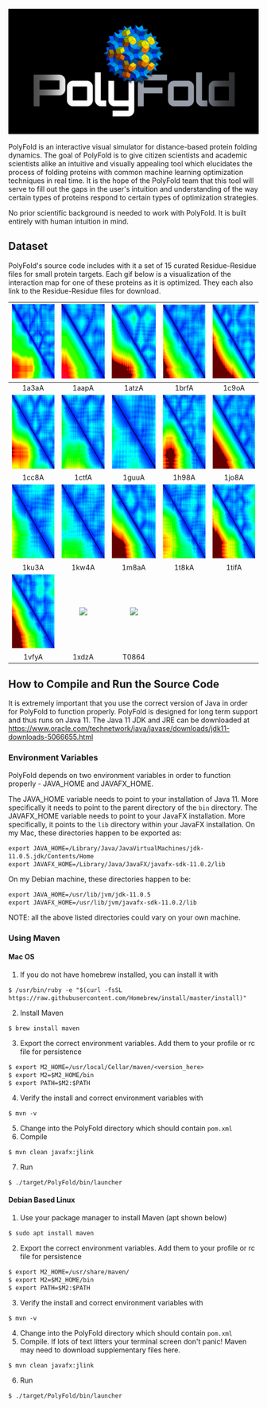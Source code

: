 ![polyfold](Assets/logo.png)

PolyFold is an interactive visual simulator for distance-based protein folding
dynamics. The goal of PolyFold is to give citizen scientists and academic
scientists alike an intuitive and visually appealing tool which elucidates the
process of folding proteins with common machine learning optimization
techniques in real time. It is the hope of the PolyFold team that this tool will
serve to fill out the gaps in the user's intuition and understanding of the way
certain types of proteins respond to certain types of optimization strategies.

No prior scientific background is needed to work with PolyFold. It is built
entirely with human intuition in mind.

## Dataset
PolyFold's source code includes with it a set of 15 curated Residue-Residue files for small protein targets. Each gif below is a visualization of the interaction map for one of these proteins as it is optimized. They each also link to the Residue-Residue files for download. 


<a href="Dataset/1a3aA.rr"><img src="Assets/1a3aA.gif" height="150"/></a> | <a href="Dataset/1aapA.rr"><img src="Assets/1aapA.gif" height="150"/></a> | <a href="Dataset/1atzA.rr"><img src="Assets/1atzA.gif" height="150"/></a> | <a href="Dataset/1brfA.rr"><img src="Assets/1brfA.gif" height="150"/></a> | <a href="Dataset/1c9oA.rr"><img src="Assets/1c9oA.gif" height="150"/></a>
 :-: | :-: | :-: | :-: | :-:
1a3aA | 1aapA | 1atzA | 1brfA | 1c9oA
<a href="Dataset/1cc8A.rr"><img src="Assets/1cc8A.gif" height="150"/></a> | <a href="Dataset/1ctfA.rr"><img src="Assets/1ctfA.gif" height="150"/></a> | <a href="Dataset/1guuA.rr"><img src="Assets/1guuA.gif" height="150"/></a> | <a href="Dataset/1h98A.rr"><img src="Assets/1h98A.gif" height="150"/></a> | <a href="Dataset/1jo8A.rr"><img src="Assets/1jo8A.gif" height="150"/></a>
1cc8A | 1ctfA | 1guuA | 1h98A | 1jo8A
<a href="Dataset/1ku3A.rr"><img src="Assets/1ku3A.gif" height="150"/></a> | <a href="Dataset/1kw4A.rr"><img src="Assets/1kw4A.gif" height="150"/></a> | <a href="Dataset/1m8aA.rr"><img src="Assets/1m8aA.gif" height="150"/></a> | <a href="Dataset/1t8kA.rr"><img src="Assets/1t8kA.gif" height="150"/></a> | <a href="Dataset/1tifA.rr"><img src="Assets/1tifA.gif" height="150"/></a>
1ku3A | 1kw4A | 1m8aA | 1t8kA | 1tifA
<a href="Dataset/1vfyA.rr"><img src="Assets/1vfyA.gif" height="150"/></a> | <a href="Dataset/1xdzA.rr"><img src="Assets/1xdzA.gif" height="150"/></a> | <a href="Dataset/T0864.rr"><img src="Assets/T0864.gif" height="150"/></a>
1vfyA | 1xdzA | T0864

## How to Compile and Run the Source Code

It is extremely important that you use the correct version of Java in order for PolyFold to function properly. PolyFold is designed for long term support and thus runs on Java 11. The Java 11 JDK and JRE can be downloaded at https://www.oracle.com/technetwork/java/javase/downloads/jdk11-downloads-5066655.html

### Environment Variables
PolyFold depends on two environment variables in order to function properly - JAVA_HOME and JAVAFX_HOME. 

The JAVA_HOME variable needs to point to your installation of Java 11. More specifically it needs to point to the parent directory of the `bin` directory. The JAVAFX_HOME variable needs to point to your JavaFX installation. More specifically, it points to the `lib` directory within your JavaFX installation. On my Mac, these directories happen to be exported as:
```
export JAVA_HOME=/Library/Java/JavaVirtualMachines/jdk-11.0.5.jdk/Contents/Home
export JAVAFX_HOME=/Library/Java/JavaFX/javafx-sdk-11.0.2/lib
```
On my Debian machine, these directories happen to be:
```
export JAVA_HOME=/usr/lib/jvm/jdk-11.0.5
export JAVAFX_HOME=/usr/lib/jvm/javafx-sdk-11.0.2/lib
```
NOTE: all the above listed directories could vary on your own machine. 

### Using Maven
#### Mac OS
1. If you do not have homebrew installed, you can install it with
```
$ /usr/bin/ruby -e "$(curl -fsSL https://raw.githubusercontent.com/Homebrew/install/master/install)"
```
2. Install Maven
```
$ brew install maven
```
3. Export the correct environment variables. Add them to your profile or rc file for persistence
```
$ export M2_HOME=/usr/local/Cellar/maven/<version_here>
$ export M2=$M2_HOME/bin
$ export PATH=$M2:$PATH
```
4. Verify the install and correct environment variables with
```
$ mvn -v
```
5. Change into the PolyFold directory which should contain `pom.xml`
6. Compile
```
$ mvn clean javafx:jlink
```
7. Run
```
$ ./target/PolyFold/bin/launcher
```
#### Debian Based Linux
1. Use your package manager to install Maven (apt shown below)
```
$ sudo apt install maven
```
2. Export the correct environment variables. Add them to your profile or rc file for persistence
```
$ export M2_HOME=/usr/share/maven/
$ export M2=$M2_HOME/bin
$ export PATH=$M2:$PATH
```
3. Verify the install and correct environment variables with
```
$ mvn -v
```
4. Change into the PolyFold directory which should contain `pom.xml`
5. Compile. If lots of text litters your terminal screen don't panic! Maven may need to download supplementary files here.
```
$ mvn clean javafx:jlink
```
6. Run
```
$ ./target/PolyFold/bin/launcher
```
